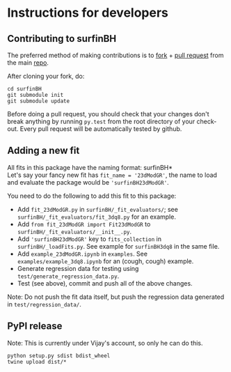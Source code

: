 # Instructions for developers

## Contributing to surfinBH

The preferred method of making contributions is to
[fork](https://help.github.com/articles/fork-a-repo/) + [pull
request](https://help.github.com/articles/about-pull-requests/) from the main
[repo](https://github.com/vijayvarma392/surfinBH).

After cloning your fork, do:
```shell
cd surfinBH
git submodule init
git submodule update
```

Before doing a pull request, you should check that your changes don't break
anything by running `py.test` from the root directory of your check-out. Every
pull request will be automatically tested by github.


## Adding a new fit
All fits in this package have the naming format: surfinBH* <br/> Let's say your
fancy new fit has `fit_name = '23dModGR'`, the name to load and evaluate the
package would be `'surfinBH23dModGR'`.

You need to do the following to add this fit to this package:
* Add `fit_23dModGR.py` in `surfinBH/_fit_evaluators/`; see
  `surfinBH/_fit_evaluators/fit_3dq8.py` for an example.
* Add `from fit_23dModGR import Fit23dModGR` to
  `surfinBH/_fit_evaluators/__init__.py`.
* Add `'surfinBH23dModGR'` key to `fits_collection` in `surfinBH/_loadFits.py`.
  See example for `surfinBH3dq8` in the same file.
* Add `example_23dModGR.ipynb` in `examples`. See `examples/example_3dq8.ipynb`
  for an (cough, cough) example.
* Generate regression data for testing using `test/generate_regression_data.py`.
* Test (see above), commit and push all of the above changes.

Note: Do not push the fit data itself, but push the regression data generated
in `test/regression_data/`.

## PyPI release
Note: This is currently under Vijay's account, so only he can do this.
```shell
python setup.py sdist bdist_wheel
twine upload dist/*
```
